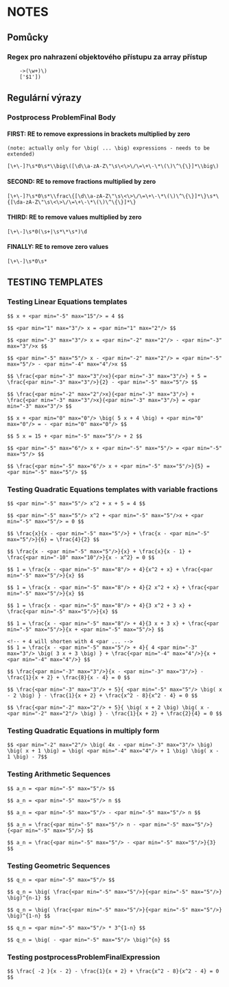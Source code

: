 # NOTES

## Pomůcky

### Regex pro nahrazení objektového přístupu za array přístup

        ->(\w+)\)
        ['$1'])

## Regulární výrazy

### Postprocess ProblemFinal Body

#### FIRST: RE to remove expressions in brackets multiplied by zero

    (note: actually only for \big( ... \big) expressions - needs to be extended)

    [\+\-]?\s*0\s*\\big\([\d\\a-zA-Z\"\s\<\>\/\=\+\-\*\(\)\^\{\}]*\\big\)

#### SECOND: RE to remove fractions multiplied by zero

    [\+\-]?\s*0\s*\\frac\{[\d\\a-zA-Z\"\s\<\>\/\=\+\-\*\(\)\^\{\}]*\}\s*\{[\da-zA-Z\"\s\<\>\/\=\+\-\*\(\)\^\{\}]*\}

#### THIRD: RE to remove values multiplied by zero

    [\+\-]\s*0(\s+|\s*\*\s*)\d

#### FINALLY: RE to remove zero values

    [\+\-]\s*0\s*
    
## TESTING TEMPLATES

### Testing Linear Equations templates

    $$ x + <par min="-5" max="15"/> = 4 $$
    
    $$ <par min="1" max="3"/> x = <par min="1" max="2"/> $$
    
    $$ <par min="-3" max="3"/> x = <par min="-2" max="2"/> - <par min="-3" max="3"/>x $$
    
    $$ <par min="-5" max="5"/> x - <par min="-2" max="2"/> = <par min="-5" max="5"/> - <par min="-4" max="4"/>x $$
    
    $$ \frac{<par min="-3" max="3"/>x}{<par min="-3" max="3"/>} + 5 = \frac{<par min="-3" max="3"/>}{2} - <par min="-5" max="5"/> $$
    
    $$ \frac{<par min="-2" max="2"/>x}{<par min="-3" max="3"/>} + \frac{<par min="-3" max="3"/>x}{<par min="-3" max="3"/>} = <par min="-3" max="3"/> $$
    
    $$ x + <par min="0" max="0"/> \big( 5 x + 4 \big) + <par min="0" max="0"/> = - <par min="0" max="0"/> $$
    
    $$ 5 x = 15 + <par min="-5" max="5"/> + 2 $$
    
    $$ <par min="-5" max="6"/> x + <par min="-5" max="5"/> = <par min="-5" max="5"/> $$
    
    $$ \frac{<par min="-5" max="6"/> x + <par min="-5" max="5"/>}{5} = <par min="-5" max="5"/> $$

### Testing Quadratic Equations templates with variable fractions

    $$ <par min="-5" max="5"/> x^2 + x + 5 = 4 $$
    
    $$ <par min="-5" max="5"/> x^2 + <par min="-5" max="5"/>x + <par min="-5" max="5"/> = 0 $$
    
    $$ \frac{x}{x - <par min="-5" max="5"/>} + \frac{x - <par min="-5" max="5"/>}{6} = \frac{4}{2} $$
    
    $$ \frac{x - <par min="-5" max="5"/>}{x} + \frac{x}{x - 1} + \frac{<par min="-10" max="10"/>}{x - x^2} = 0 $$
    
    $$ 1 = \frac{x - <par min="-5" max="8"/> + 4}{x^2 + x} + \frac{<par min="-5" max="5"/>}{x} $$
    
    $$ 1 = \frac{x - <par min="-5" max="8"/> + 4}{2 x^2 + x} + \frac{<par min="-5" max="5"/>}{x} $$
    
    $$ 1 = \frac{x - <par min="-5" max="8"/> + 4}{3 x^2 + 3 x} + \frac{<par min="-5" max="5"/>}{x} $$
    
    $$ 1 = \frac{x - <par min="-5" max="8"/> + 4}{3 x + 3 x} + \frac{<par min="-5" max="5"/>}{x + <par min="-5" max="5"/>} $$
    
    <!-- + 4 will shorten with 4 <par ... -->
    $$ 1 = \frac{x - <par min="-5" max="5"/> + 4}{ 4 <par min="-3" max="3"/> \big( 3 x + 3 \big) } + \frac{<par min="-4" max="4"/>}{x + <par min="-4" max="4"/>} $$
    
    $$ \frac{<par min="-3" max="3"/>}{x - <par min="-3" max="3"/>} - \frac{1}{x + 2} + \frac{8}{x - 4} = 0 $$
    
    $$ \frac{<par min="-3" max="3"/> + 5}{ <par min="-5" max="5"/> \big( x - 2 \big) } - \frac{1}{x + 2} + \frac{x^2 - 8}{x^2 - 4} = 0 $$
    
    $$ \frac{<par min="-2" max="2"/> + 5}{ \big( x + 2 \big) \big( x - <par min="-2" max="2"/> \big) } - \frac{1}{x + 2} + \frac{2}{4} = 0 $$

### Testing Quadratic Equations in multiply form

    $$ <par min="-2" max="2"/> \big( 4x - <par min="-3" max="3"/> \big) \big( x + 1 \big) = \big( <par min="-4" max="4"/> + 1 \big) \big( x - 1 \big) - 7$$

### Testing Arithmetic Sequences

    $$ a_n = <par min="-5" max="5"/> $$
    
    $$ a_n = <par min="-5" max="5"/> n $$
    
    $$ a_n = <par min="-5" max="5"/> - <par min="-5" max="5"/> n $$
    
    $$ a_n = \frac{<par min="-5" max="5"/> n - <par min="-5" max="5"/>}{<par min="-5" max="5"/>} $$
    
    $$ a_n = \frac{<par min="-5" max="5"/> - <par min="-5" max="5"/>}{3} $$

### Testing Geometric Sequences

    $$ q_n = <par min="-5" max="5"/> $$
    
    $$ q_n = \big( \frac{<par min="-5" max="5"/>}{<par min="-5" max="5"/>} \big)^{n-1} $$
    
    $$ q_n = \big( \frac{<par min="-5" max="5"/>}{<par min="-5" max="5"/>} \big)^{1-n} $$
    
    $$ q_n = <par min="-5" max="5"/> * 3^{1-n} $$
    
    $$ q_n = \big( - <par min="-5" max="5"/> \big)^{n} $$

### Testing postprocessProblemFinalExpression

    $$ \frac{ -2 }{x - 2} - \frac{1}{x + 2} + \frac{x^2 - 8}{x^2 - 4} = 0 $$
